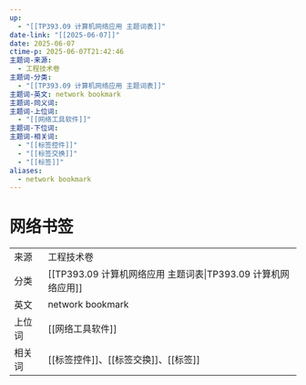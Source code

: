 ```yaml
---
up:
  - "[[TP393.09 计算机网络应用 主题词表]]"
date-link: "[[2025-06-07]]"
date: 2025-06-07
ctime-p: 2025-06-07T21:42:46
主题词-来源:
  - 工程技术卷
主题词-分类:
  - "[[TP393.09 计算机网络应用 主题词表]]"
主题词-英文: network bookmark
主题词-同义词: 
主题词-上位词:
  - "[[网络工具软件]]"
主题词-下位词: 
主题词-相关词:
  - "[[标签控件]]"
  - "[[标签交换]]"
  - "[[标签]]"
aliases:
  - network bookmark
---
```


# 网络书签

| | |
| --- | --- |
| 来源 | 工程技术卷|
| 分类 | [[TP393.09 计算机网络应用 主题词表\|TP393.09 计算机网络应用]] |
| 英文 | network bookmark |
| 上位词 | [[网络工具软件]]|
| 相关词 | [[标签控件]]、[[标签交换]]、[[标签]]|
